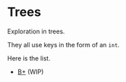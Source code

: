 # Trees

Exploration in trees.

They all use keys in the form of an `int`.

Here is the list.

* [B+](./src/btree.h) (WIP)

